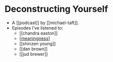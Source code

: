 # Deconstructing Yourself

- A [[podcast]] by [[michael-taft]].
- Episodes I've listened to:
  - [[chandra easton]]
  - [[meaningness]]
  - [[shinzen young]] 
  - [[dan brown]]
  - [[jud brewer]]

[//begin]: # "Autogenerated link references for markdown compatibility"
[chandra-easton]: chandra-easton "Chandra Easton"
[meaningness]: meaningness "Meaningness"
[shinzen-young]: shinzen-young "Shinzen Young"
[//end]: # "Autogenerated link references"